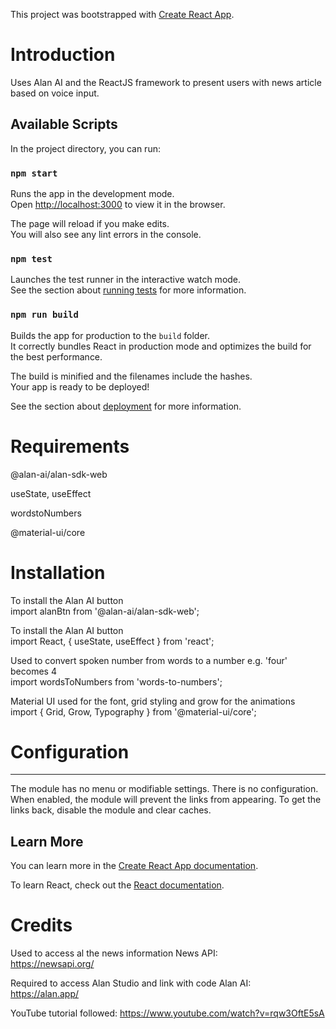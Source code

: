 This project was bootstrapped with [Create React App](https://github.com/facebook/create-react-app).


# Introduction
Uses Alan AI and the ReactJS framework to present users with news article 
based on voice input. 

## Available Scripts

In the project directory, you can run:

### `npm start`

Runs the app in the development mode.<br />
Open [http://localhost:3000](http://localhost:3000) to view it in the browser.

The page will reload if you make edits.<br />
You will also see any lint errors in the console.

### `npm test`

Launches the test runner in the interactive watch mode.<br />
See the section about [running tests](https://facebook.github.io/create-react-app/docs/running-tests) for more information.

### `npm run build`

Builds the app for production to the `build` folder.<br />
It correctly bundles React in production mode and optimizes the build for the best performance.

The build is minified and the filenames include the hashes.<br />
Your app is ready to be deployed!

See the section about [deployment](https://facebook.github.io/create-react-app/docs/deployment) for more information.


# Requirements
@alan-ai/alan-sdk-web

useState, useEffect

wordstoNumbers

@material-ui/core


# Installation
To install the Alan AI button <br />
import alanBtn from '@alan-ai/alan-sdk-web';

To install the Alan AI button <br />
import React, { useState, useEffect } from 'react';

Used to convert spoken number from words to a number e.g. 'four' becomes 4 <br />
import wordsToNumbers from 'words-to-numbers';

Material UI used for the font, grid styling and grow for the animations <br />
import { Grid, Grow, Typography } from '@material-ui/core';


# Configuration
-------------

The module has no menu or modifiable settings. There is no configuration. When
enabled, the module will prevent the links from appearing. To get the links
back, disable the module and clear caches.

## Learn More

You can learn more in the [Create React App documentation](https://facebook.github.io/create-react-app/docs/getting-started).

To learn React, check out the [React documentation](https://reactjs.org/).

# Credits
Used to access al the news information
News API: <br />
https://newsapi.org/


Required to access Alan Studio and link with code
Alan AI: <br />
https://alan.app/

YouTube tutorial followed:
https://www.youtube.com/watch?v=rqw3OftE5sA



